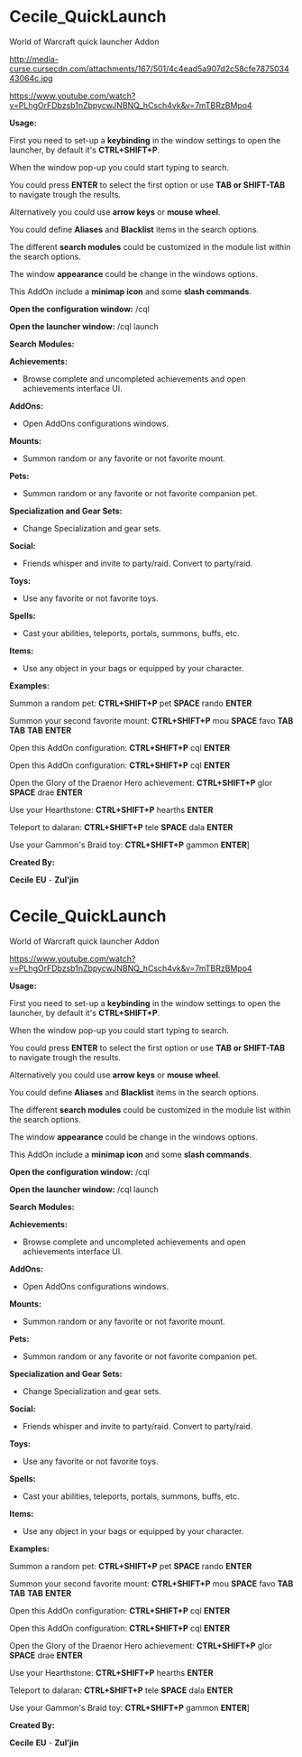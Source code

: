 # Cecile_QuickLaunch
World of Warcraft quick launcher Addon

http://media-curse.cursecdn.com/attachments/167/501/4c4ead5a907d2c58cfe787503443064c.jpg

https://www.youtube.com/watch?v=PLhgOrFDbzsb1nZbpycwJNBNQ_hCsch4vk&v=7mTBRzBMpo4

**Usage:**

First you need to set-up a **keybinding** in the window settings to open the launcher, by default it's **CTRL+SHIFT+P**.

When the window pop-up you could start typing to search.

You could press **ENTER** to select the first option or use **TAB or SHIFT-TAB** to navigate trough the results.

Alternatively you could use **arrow keys** or **mouse wheel**.

You could define **Aliases** and **Blacklist** items in the search options.

The different **search modules** could be customized in the module list within the search options.

The window **appearance** could be change in the windows options.

This AddOn include a **minimap icon** and some **slash commands**.

**Open the configuration window:** /cql

**Open the launcher window:** /cql launch

**Search Modules:**

**Achievements:**
- Browse complete and uncompleted achievements and open achievements interface UI.

**AddOns:**
- Open AddOns configurations windows.

**Mounts:**
- Summon random or any favorite or not favorite mount.

**Pets:**
- Summon random or any favorite or not favorite companion pet.

**Specialization and Gear Sets:**
- Change Specialization and gear sets.

**Social:**
- Friends whisper and invite to party/raid. Convert to party/raid.

**Toys:**
- Use any favorite or not favorite toys.

**Spells:**
- Cast your abilities, teleports, portals, summons, buffs, etc.

**Items:**
- Use any object in your bags or equipped by your character.

**Examples:**

Summon a random pet:
**CTRL+SHIFT+P** pet **SPACE** rando **ENTER**

Summon your second favorite mount:
**CTRL+SHIFT+P** mou **SPACE** favo **TAB** **TAB** **TAB** **ENTER**

Open this AddOn configuration:
**CTRL+SHIFT+P** cql **ENTER**

Open this AddOn configuration:
**CTRL+SHIFT+P** cql **ENTER**

Open the Glory of the Draenor Hero achievement:
**CTRL+SHIFT+P** glor **SPACE** drae **ENTER**

Use your Hearthstone:
**CTRL+SHIFT+P** hearths **ENTER**

Teleport to dalaran:
**CTRL+SHIFT+P** tele **SPACE** dala **ENTER**

Use your Gammon's Braid toy:
**CTRL+SHIFT+P** gammon **ENTER**]

**Created By:**

**Cecile** **EU** - **Zul'jin**
# Cecile_QuickLaunch
World of Warcraft quick launcher Addon

https://www.youtube.com/watch?v=PLhgOrFDbzsb1nZbpycwJNBNQ_hCsch4vk&v=7mTBRzBMpo4

**Usage:**

First you need to set-up a **keybinding** in the window settings to open the launcher, by default it's **CTRL+SHIFT+P**.

When the window pop-up you could start typing to search.

You could press **ENTER** to select the first option or use **TAB or SHIFT-TAB** to navigate trough the results.

Alternatively you could use **arrow keys** or **mouse wheel**.

You could define **Aliases** and **Blacklist** items in the search options.

The different **search modules** could be customized in the module list within the search options.

The window **appearance** could be change in the windows options.

This AddOn include a **minimap icon** and some **slash commands**.

**Open the configuration window:** /cql

**Open the launcher window:** /cql launch

**Search Modules:**

**Achievements:**
- Browse complete and uncompleted achievements and open achievements interface UI.

**AddOns:**
- Open AddOns configurations windows.

**Mounts:**
- Summon random or any favorite or not favorite mount.

**Pets:**
- Summon random or any favorite or not favorite companion pet.

**Specialization and Gear Sets:**
- Change Specialization and gear sets.

**Social:**
- Friends whisper and invite to party/raid. Convert to party/raid.

**Toys:**
- Use any favorite or not favorite toys.

**Spells:**
- Cast your abilities, teleports, portals, summons, buffs, etc.

**Items:**
- Use any object in your bags or equipped by your character.

**Examples:**

Summon a random pet:
**CTRL+SHIFT+P** pet **SPACE** rando **ENTER**

Summon your second favorite mount:
**CTRL+SHIFT+P** mou **SPACE** favo **TAB** **TAB** **TAB** **ENTER**

Open this AddOn configuration:
**CTRL+SHIFT+P** cql **ENTER**

Open this AddOn configuration:
**CTRL+SHIFT+P** cql **ENTER**

Open the Glory of the Draenor Hero achievement:
**CTRL+SHIFT+P** glor **SPACE** drae **ENTER**

Use your Hearthstone:
**CTRL+SHIFT+P** hearths **ENTER**

Teleport to dalaran:
**CTRL+SHIFT+P** tele **SPACE** dala **ENTER**

Use your Gammon's Braid toy:
**CTRL+SHIFT+P** gammon **ENTER**]

**Created By:**

**Cecile** **EU** - **Zul'jin**
